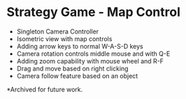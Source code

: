 # Strategy Game - Map Control
 
- Singleton Camera Controller
- Isometric view with map controls
- Adding arrow keys to normal W-A-S-D keys
- Camera rotation controls middle mouse and with Q-E
- Adding zoom capability with mouse wheel and R-F
- Drag and move based on right clicking
- Camera follow feature based on an object

*Archived for future work.

